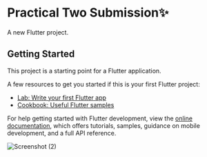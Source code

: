 # Practical Two Submission✨

A new Flutter project.

## Getting Started

This project is a starting point for a Flutter application.

A few resources to get you started if this is your first Flutter project:

- [Lab: Write your first Flutter app](https://docs.flutter.dev/get-started/codelab)
- [Cookbook: Useful Flutter samples](https://docs.flutter.dev/cookbook)

For help getting started with Flutter development, view the
[online documentation](https://docs.flutter.dev/), which offers tutorials,
samples, guidance on mobile development, and a full API reference.


![Screenshot (2)](https://github.com/muthumaliperera/Design-a-Splash-Screen/assets/87936179/644b29b4-5106-49fc-82a4-6a1adf204e61)

